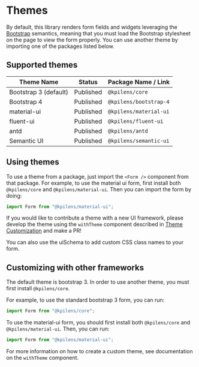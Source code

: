 # Themes

By default, this library renders form fields and widgets leveraging the [Bootstrap](http://getbootstrap.com/) semantics,
meaning that you must load the Bootstrap stylesheet on the page to view the form properly. You can use another theme by importing one of the packages listed below.

## Supported themes

 Theme Name | Status | Package Name / Link
 ---------- | ------- | -----------
 Bootstrap 3 (default) | Published | `@kpilens/core`
 Bootstrap 4 | Published | `@kpilens/bootstrap-4`
 material-ui | Published | `@kpilens/material-ui`
 fluent-ui | Published | `@kpilens/fluent-ui`
 antd | Published | `@kpilens/antd`
 Semantic UI | Published | `@kpilens/semantic-ui`


## Using themes

To use a theme from a package, just import the `<Form />` component from that package. For example, to use the material ui form,
first install both `@kpilens/core` and `@kpilens/material-ui`. Then you can import the form by doing:

```js
import Form from "@kpilens/material-ui";
```

If you would like to contribute a theme with a new UI framework, please develop the theme using the `withTheme` component described in [Theme Customization](../advanced-customization/custom-themes.md) and make a PR!

You can also use the uiSchema to add custom CSS class names to your form.

## Customizing with other frameworks

The default theme is bootstrap 3. In order to use another theme, you must first install `@kpilens/core`.

For example, to use the standard bootstrap 3 form, you can run:

```js
import Form from "@kpilens/core";
```

To use the material-ui form, you should first install both `@kpilens/core` and `@kpilens/material-ui`. Then, you can run:

```js
import Form from "@kpilens/material-ui";
```

For more information on how to create a custom theme, see documentation on the `withTheme` component.
